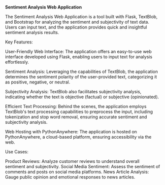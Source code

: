 **Sentiment Analysis Web Application**

The Sentiment Analysis Web Application is a tool built with Flask, TextBlob, and Bootstrap for analyzing the sentiment and subjectivity of text data. Users can input text, and the application provides quick and insightful sentiment analysis results.

Key Features:

User-Friendly Web Interface: The application offers an easy-to-use web interface developed using Flask, enabling users to input text for analysis effortlessly.

Sentiment Analysis: Leveraging the capabilities of TextBlob, the application determines the sentiment polarity of the user-provided text, categorizing it as positive, negative, or neutral.

Subjectivity Analysis: TextBlob also facilitates subjectivity analysis, indicating whether the text is objective (factual) or subjective (opinionated).

Efficient Text Processing: Behind the scenes, the application employs TextBlob's text processing capabilities to preprocess the input, including tokenization and stop word removal, ensuring accurate sentiment and subjectivity analysis.

Web Hosting with PythonAnywhere: The application is hosted on PythonAnywhere, a cloud-based platform, ensuring accessibility via the web.

Use Cases:

Product Reviews: Analyze customer reviews to understand overall sentiment and subjectivity.
Social Media Sentiment: Assess the sentiment of comments and posts on social media platforms.
News Article Analysis: Gauge public opinion and emotional responses to news articles.
